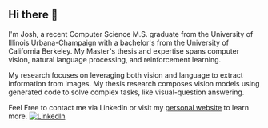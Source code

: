 ## Hi there 👋
I'm Josh, a recent Computer Science M.S. graduate from the University of Illinois Urbana-Champaign with a bachelor's from the University of California Berkeley. My Master's thesis and expertise spans computer vision, natural language processing, and reinforcement learning.

My research focuses on leveraging both vision and language to extract information from images. My thesis research composes vision models using generated code to solve complex tasks, like visual-question answering.

Feel Free to contact me via LinkedIn or visit my [personal website](https://jlevine272.github.io/) to learn more.
[![LinkedIn](https://img.shields.io/badge/LinkedIn-0077B5?style=for-the-badge&logo=linkedin&logoColor=white)](https://www.linkedin.com/in/josh-a-levine)

<!--
**jlevine272/jlevine272** is a ✨ _special_ ✨ repository because its `README.md` (this file) appears on your GitHub profile.

Here are some ideas to get you started:

- 🔭 I’m currently working on ...
- 🌱 I’m currently learning ...
- 👯 I’m looking to collaborate on ...
- 🤔 I’m looking for help with ...
- 💬 Ask me about ...
- 📫 How to reach me: ...
- 😄 Pronouns: ...
- ⚡ Fun fact: ...
-->
